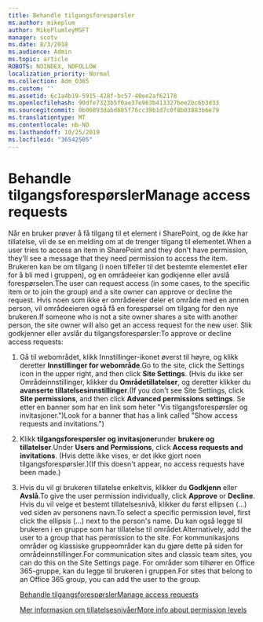 ```yaml
---
title: Behandle tilgangsforespørsler
ms.author: mikeplum
author: MikePlumleyMSFT
manager: scotv
ms.date: 8/3/2018
ms.audience: Admin
ms.topic: article
ROBOTS: NOINDEX, NOFOLLOW
localization_priority: Normal
ms.collection: Adm_O365
ms.custom: ''
ms.assetid: 6c1a4b19-5915-428f-bc57-40ee2af62178
ms.openlocfilehash: 90dfe7323b5f0ae37e963b413327bee2bc6b3d33
ms.sourcegitcommit: 0b06093dabd685f76cc39b1d7c0f8b03883b6e79
ms.translationtype: MT
ms.contentlocale: nb-NO
ms.lasthandoff: 10/25/2019
ms.locfileid: "36542505"
---
```

# <a name="manage-access-requests"></a><span data-ttu-id="75b36-102">Behandle tilgangsforespørsler</span><span class="sxs-lookup"><span data-stu-id="75b36-102">Manage access requests</span></span>

<span data-ttu-id="75b36-103">Når en bruker prøver å få tilgang til et element i SharePoint, og de ikke har tillatelse, vil de se en melding om at de trenger tilgang til elementet.</span><span class="sxs-lookup"><span data-stu-id="75b36-103">When a user tries to access an item in SharePoint and they don't have permission, they'll see a message that they need permission to access the item.</span></span> <span data-ttu-id="75b36-104">Brukeren kan be om tilgang (i noen tilfeller til det bestemte elementet eller for å bli med i gruppen), og en områdeeier kan godkjenne eller avslå forespørselen.</span><span class="sxs-lookup"><span data-stu-id="75b36-104">The user can request access (in some cases, to the specific item or to join the group) and a site owner can approve or decline the request.</span></span> <span data-ttu-id="75b36-105">Hvis noen som ikke er områdeeier deler et område med en annen person, vil områdeeieren også få en forespørsel om tilgang for den nye brukeren.</span><span class="sxs-lookup"><span data-stu-id="75b36-105">If someone who is not a site owner shares a site with another person, the site owner will also get an access request for the new user.</span></span> <span data-ttu-id="75b36-106">Slik godkjenner eller avslår du tilgangsforespørsler:</span><span class="sxs-lookup"><span data-stu-id="75b36-106">To approve or decline access requests:</span></span>
  
1. <span data-ttu-id="75b36-107">Gå til webområdet, klikk Innstillinger-ikonet øverst til høyre, og klikk deretter **Innstillinger for webområde**.</span><span class="sxs-lookup"><span data-stu-id="75b36-107">Go to the site, click the Settings icon in the upper right, and then click **Site Settings**.</span></span> <span data-ttu-id="75b36-108">(Hvis du ikke ser Områdeinnstillinger, klikker du **Områdetillatelser**, og deretter klikker du **avanserte tillatelsesinnstillinger**.</span><span class="sxs-lookup"><span data-stu-id="75b36-108">(If you don't see Site Settings, click **Site permissions**, and then click **Advanced permissions settings**.</span></span> <span data-ttu-id="75b36-109">Se etter en banner som har en link som heter "Vis tilgangsforespørsler og invitasjoner.")</span><span class="sxs-lookup"><span data-stu-id="75b36-109">Look for a banner that has a link called "Show access requests and invitations.")</span></span>
    
2. <span data-ttu-id="75b36-110">Klikk **tilgangsforespørsler og invitasjoner**under **brukere og tillatelser**.</span><span class="sxs-lookup"><span data-stu-id="75b36-110">Under **Users and Permissions**, click **Access requests and invitations**.</span></span> <span data-ttu-id="75b36-111">(Hvis dette ikke vises, er det ikke gjort noen tilgangsforespørsler.)</span><span class="sxs-lookup"><span data-stu-id="75b36-111">(If this doesn't appear, no access requests have been made.)</span></span>
    
3. <span data-ttu-id="75b36-112">Hvis du vil gi brukeren tillatelse enkeltvis, klikker du **Godkjenn** eller **Avslå**.</span><span class="sxs-lookup"><span data-stu-id="75b36-112">To give the user permission individually, click **Approve** or **Decline**.</span></span> <span data-ttu-id="75b36-113">Hvis du vil velge et bestemt tillatelsesnivå, klikker du først ellipsen (...) ved siden av personens navn.</span><span class="sxs-lookup"><span data-stu-id="75b36-113">To select a specific permission level, first click the ellipsis (...) next to the person's name.</span></span> <span data-ttu-id="75b36-114">Du kan også legge til brukeren i en gruppe som har tillatelse til området.</span><span class="sxs-lookup"><span data-stu-id="75b36-114">Alternatively, add the user to a group that has permission to the site.</span></span> <span data-ttu-id="75b36-115">For kommunikasjons områder og klassiske gruppeområder kan du gjøre dette på siden for områdeinnstillinger.</span><span class="sxs-lookup"><span data-stu-id="75b36-115">For communication sites and classic team sites, you can do this on the Site Settings page.</span></span> <span data-ttu-id="75b36-116">For områder som tilhører en Office 365-gruppe, kan du legge til brukeren i gruppen.</span><span class="sxs-lookup"><span data-stu-id="75b36-116">For sites that belong to an Office 365 group, you can add the user to the group.</span></span>
    
    [<span data-ttu-id="75b36-117">Behandle tilgangsforespørsler</span><span class="sxs-lookup"><span data-stu-id="75b36-117">Manage access requests </span></span>](https://go.microsoft.com/fwlink/?linkid=2008747)
    
    [<span data-ttu-id="75b36-118">Mer informasjon om tillatelsesnivåer</span><span class="sxs-lookup"><span data-stu-id="75b36-118">More info about permission levels</span></span>](https://go.microsoft.com/fwlink/?linkid=867071)
    

